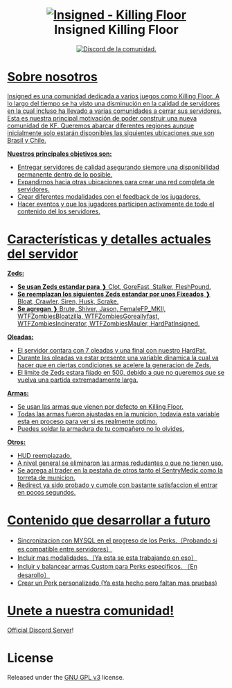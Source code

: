 <h1 align="center">
  <br>
  <a href="https://github.com/Yek-h/Insigned"><img src="https://i.imgur.com/MlebHLU.png" alt="Insigned - Killing Floor"></a>
  <br>
  Insigned Killing Floor
  <br>
</h1>

<p align="center">
  <a href="https://discord.gg/gBrURTZsSk">
    <img src="https://discordapp.com/api/guilds/735957302544433333/widget.png?style=shield" alt="Discord de la comunidad.">
</p>
  
# Sobre nosotros 

Insigned es una comunidad dedicada a varios juegos como Killing Floor. A lo largo del tiempo se ha visto una disminución en la calidad de servidores en la cual incluso ha llevado a varias comunidades a cerrar sus servidores. Esta es nuestra principal motivación de poder construir una nueva comunidad de KF. 
Queremos abarcar diferentes regiones aunque inicialmente solo estarán disponibles las siguientes ubicaciones que son Brasil y Chile.  

**Nuestros principales objetivos son:**

- Entregar servidores de calidad asegurando siempre una disponibilidad permanente dentro de lo posible.
- Expandirnos hacia otras ubicaciones para crear una red completa de servidores.
- Crear diferentes modalidades con el feedback de los jugadores.
- Hacer eventos y que los jugadores participen activamente de todo el contenido del los servidores.

# Características y detalles actuales del servidor

**Zeds:** 

- **Se usan Zeds estandar para** ❱ Clot, GoreFast, Stalker, FleshPound.
- **Se reemplazan los siguientes Zeds estandar por unos Fixeados** ❱ Bloat, Crawler, Siren, Husk, Scrake. 
- **Se agregan** ❱ Brute, Shiver, Jason, FemaleFP_MKII, WTFZombiesBloatzilla, WTFZombiesGoreallyfast, WTFZombiesIncinerator, WTFZombiesMauler, HardPatInsigned.
  
**Oleadas:** 

- El servidor contara con 7 oleadas y una final con nuestro HardPat.
- Durante las oleadas va estar presente una variable dinamica la cual va hacer que en ciertas condiciones se acelere la generacion de Zeds.
- El limite de Zeds estara fijado en 500, debido a que no queremos que se vuelva una partida extremadamente larga. 
  
**Armas:**   
  
- Se usan las armas que vienen por defecto en Killing Floor.
- Todas las armas fueron ajustadas en la municion, todavia esta variable esta en proceso para ver si es realmente optimo.
- Puedes soldar la armadura de tu compañero no lo olvides.
  
**Otros:** 
  
- HUD reemplazado.
- A nivel general se eliminaron las armas redudantes o que no tienen uso.
- Se agrega al trader en la pestaña de otros tanto el SentryMedic como la torreta de municion.
- Redirect ya sido probado y cumple con bastante satisfaccion el entrar en pocos segundos.

# Contenido que desarrollar a futuro

- Sincronizacion con MYSQL en el progreso de los Perks.〔Probando si es compatible entre servidores〕
- Incluir mas modalidades.〔Ya esta se esta trabajando en eso〕 
- Incluir y balancear armas Custom para Perks especificos. 〔En desarollo〕
- Crear un Perk personalizado (Ya esta hecho pero faltan mas pruebas)

# Unete a nuestra comunidad!

[Official Discord Server](https://discord.gg/gBrURTZsSk)!

# License

Released under the [GNU GPL v3](https://www.gnu.org/licenses/gpl-3.0.en.html) license.

